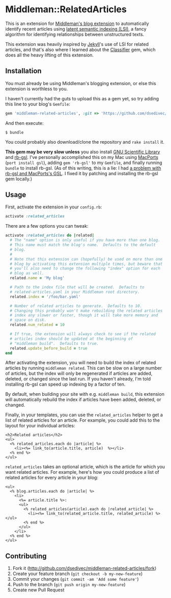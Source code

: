 # Middleman::RelatedArticles

This is an extension for [Middleman's blog extension][] to automatically identify recent articles using [latent semantic indexing (LSI)][lsi], a fancy algorithm for identifying relationships between unstructured texts.

[Middleman's blog extension]: https://github.com/middleman/middleman-blog
[lsi]: https://en.wikipedia.org/wiki/Latent_semantic_indexing

This extension was heavily inspired by [Jekyll][]'s use of LSI for related articles, and that's also where I learned about the [Classifier] gem, which does all the heavy lifting of this extension.

[Jekyll]: http://jekyllrb.com
[Classifier]: https://github.com/cardmagic/classifier/

## Installation

You must already be using Middleman's blogging extension, or else this extension is worthless to you.

I haven't currently had the guts to upload this as a gem yet, so try adding this line to your blog's `Gemfile`:

```ruby
gem 'middleman-related-articles', :git => 'https://github.com/dsedivec/middleman-related-articles.git'
```

And then execute:

    $ bundle

You could probably also download/clone the repository and `rake install` it.

**This gem may be very slow unless** you also install [GNU Scientific Library][gsl] and [rb-gsl][].  I've personally accomplished this on my Mac using [MacPorts][] (`port install gsl`), adding `gem 'rb-gsl'` to my `Gemfile`, and finally running `bundle` to install rb-gsl.  (As of this writing, this is a lie: I had [a problem with rb-gsl and MacPorts's GSL][gsl-gslcblas-issue].  I fixed it by patching and installing the rb-gsl gem locally.)

[gsl]: https://www.gnu.org/software/gsl/
[rb-gsl]: https://github.com/blackwinter/rb-gsl
[MacPorts]: https://www.macports.org/
[gsl-gslcblas-issue]: https://github.com/blackwinter/rb-gsl/issues/3

## Usage

First, activate the extension in your `config.rb`:

```ruby
activate :related_articles
```

There are a few options you can tweak:

```ruby
activate :related_articles do |related|
  # The "name" option is only useful if you have more than one blog.
  # This name must match the blog's name.  Defaults to the default
  # blog.
  #
  # Note that this extension can (hopefully) be used on more than one
  # blog by activating this extension multiple times, but beware that
  # you'll also need to change the following "index" option for each
  # blog as well.
  related.name = 'My blog'

  # Path to the index file that will be created.  Defaults to
  # related-articles.yaml in your Middleman root directory.
  related.index = '/foo/bar.yaml'

  # Number of related articles to generate.  Defaults to 10.
  # Changing this probably won't make rebuilding the related articles
  # index any slower or faster, though it will take more memory and
  # space on disk.
  related.num_related = 10

  # If true, the extension will always check to see if the related
  # articles index should be updated at the beginning of
  # "middleman build".  Defaults to true.
  related.update_before_build = true
end
```

After activating the extension, you will need to build the index of related articles by running `middleman related`.  This can be slow on a large number of articles, but the index will only be regenerated if articles are added, deleted, or changed since the last run.  If you haven't already, I'm told installing rb-gsl can speed up indexing by a factor of ten.

By default, when building your site with e.g. `middleman build`, this extension will automatically rebuild the index if articles have been added, deleted, or changed.

Finally, in your templates, you can use the `related_articles` helper to get a list of related articles for an article.  For example, you could add this to the layout for your individual articles:

```erb
<h2>Related articles</h2>
<ul>
  <% related_articles.each do |article| %>
    <li><%= link_to(article.title, article)  %></li>
  <% end %>
</ul>
```

`related_articles` takes an optional article, which is the article for which you want related articles.  For example, here's how you could produce a list of related articles for every article in your blog:

```erb
<ul>
  <% blog.articles.each do |article| %>
    <li>
      <%= article.title %>:
      <ul>
        <% related_articles(article).each do |related_article| %>
          <li><%= link_to(related_article.title, related_article) %></ul>
        <% end %>
      </ul>
    </li>
  <% end %>
</ul>
```

## Contributing

1. Fork it (http://github.com/dsedivec/middleman-related-articles/fork)
2. Create your feature branch (`git checkout -b my-new-feature`)
3. Commit your changes (`git commit -am 'Add some feature'`)
4. Push to the branch (`git push origin my-new-feature`)
5. Create new Pull Request
